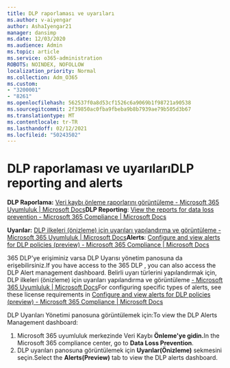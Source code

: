```yaml
---
title: DLP raporlaması ve uyarıları
ms.author: v-aiyengar
author: AshaIyengar21
manager: dansimp
ms.date: 12/03/2020
ms.audience: Admin
ms.topic: article
ms.service: o365-administration
ROBOTS: NOINDEX, NOFOLLOW
localization_priority: Normal
ms.collection: Adm_O365
ms.custom:
- "3200001"
- "8261"
ms.openlocfilehash: 562537f0a8d53cf1526c6a9069b1f98721a90538
ms.sourcegitcommit: 2f39850ac0fba9fbeba9b8b7939ae79b505d3b67
ms.translationtype: MT
ms.contentlocale: tr-TR
ms.lasthandoff: 02/12/2021
ms.locfileid: "50243502"
---
```

# <a name="dlp-reporting-and-alerts"></a><span data-ttu-id="a5855-102">DLP raporlaması ve uyarıları</span><span class="sxs-lookup"><span data-stu-id="a5855-102">DLP reporting and alerts</span></span>

<span data-ttu-id="a5855-103">**DLP Raporlama:** [Veri kaybı önleme raporlarını görüntüleme - Microsoft 365 Uyumluluk | Microsoft Docs](https://docs.microsoft.com/microsoft-365/compliance/view-the-dlp-reports?view=o365-worldwide&preserve-view=true)</span><span class="sxs-lookup"><span data-stu-id="a5855-103">**DLP Reporting**: [View the reports for data loss prevention - Microsoft 365 Compliance | Microsoft Docs](https://docs.microsoft.com/microsoft-365/compliance/view-the-dlp-reports?view=o365-worldwide&preserve-view=true)</span></span>

<span data-ttu-id="a5855-104">**Uyarılar:** [DLP ilkeleri (önizleme) için uyarıları yapılandırma ve görüntüleme - Microsoft 365 Uyumluluk | Microsoft Docs](https://docs.microsoft.com/microsoft-365/compliance/dlp-configure-view-alerts-policies?view=o365-worldwide&preserve-view=true)</span><span class="sxs-lookup"><span data-stu-id="a5855-104">**Alerts**: [Configure and view alerts for DLP policies (preview) - Microsoft 365 Compliance | Microsoft Docs](https://docs.microsoft.com/microsoft-365/compliance/dlp-configure-view-alerts-policies?view=o365-worldwide&preserve-view=true)</span></span>

 <span data-ttu-id="a5855-105">365 DLP'ye erişiminiz varsa DLP Uyarısı yönetim panosuna da erişebilirsiniz.</span><span class="sxs-lookup"><span data-stu-id="a5855-105">If you have access to the 365 DLP , you can also access the DLP Alert management dashboard.</span></span>  <span data-ttu-id="a5855-106">Belirli uyarı türlerini yapılandırmak için, DLP ilkeleri (önizleme) için uyarıları yapılandırma ve görüntüleme [- Microsoft 365 Uyumluluk | Microsoft Docs](https://docs.microsoft.com/microsoft-365/compliance/dlp-configure-view-alerts-policies?view=o365-worldwide#licensing-for-alert-configuration-options&preserve-view=true)</span><span class="sxs-lookup"><span data-stu-id="a5855-106">For configuring specific types of alerts, see these license requirements in [Configure and view alerts for DLP policies (preview) - Microsoft 365 Compliance | Microsoft Docs](https://docs.microsoft.com/microsoft-365/compliance/dlp-configure-view-alerts-policies?view=o365-worldwide#licensing-for-alert-configuration-options&preserve-view=true)</span></span>

<span data-ttu-id="a5855-107">DLP Uyarıları Yönetimi panosuna görüntülemek için:</span><span class="sxs-lookup"><span data-stu-id="a5855-107">To view the DLP Alerts Management dashboard:</span></span>

1. <span data-ttu-id="a5855-108">Microsoft 365 uyumluluk merkezinde Veri Kaybı **Önleme'ye gidin.**</span><span class="sxs-lookup"><span data-stu-id="a5855-108">In the Microsoft 365 compliance center, go to **Data Loss Prevention**.</span></span>
1. <span data-ttu-id="a5855-109">DLP uyarıları panosuna görüntülemek için **Uyarılar(Önizleme)** sekmesini seçin.</span><span class="sxs-lookup"><span data-stu-id="a5855-109">Select the **Alerts(Preview)** tab to view the DLP alerts dashboard.</span></span>